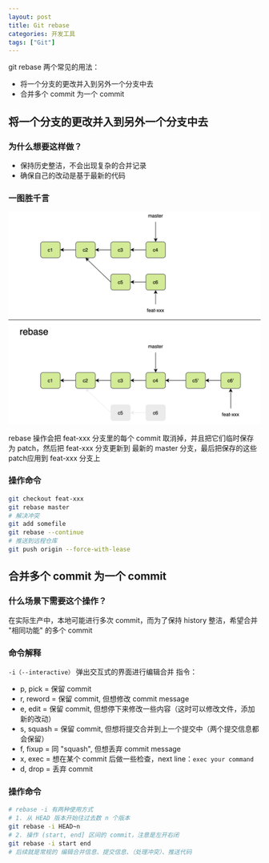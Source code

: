 ```yaml
---
layout: post
title: Git rebase 
categories: 开发工具
tags: ["Git"]
---
```


git rebase 两个常见的用法：
* 将一个分支的更改并入到另外一个分支中去
* 合并多个 commit 为一个 commit

## 将一个分支的更改并入到另外一个分支中去
### 为什么想要这样做？
* 保持历史整洁，不会出现复杂的合并记录
* 确保自己的改动是基于最新的代码

### 一图胜千言
![git rebase](/images/git-rebase.png)

rebase 操作会把 feat-xxx 分支里的每个 commit 取消掉，并且把它们临时保存为 patch，然后把 feat-xxx 分支更新到
最新的 master 分支，最后把保存的这些 patch应用到 feat-xxx 分支上

### 操作命令
``` sh 
git checkout feat-xxx
git rebase master
# 解决冲突
git add somefile
git rebase --continue
# 推送到远程仓库
git push origin --force-with-lease
```

## 合并多个 commit 为一个 commit
### 什么场景下需要这个操作？
在实际生产中，本地可能进行多次 commit，而为了保持 history 整洁，希望合并 "相同功能" 的多个 commit

### 命令解释
`-i（--interactive）` 弹出交互式的界面进行编辑合并
指令：
* p, pick   = 保留 commit
* r, reword = 保留 commit, 但想修改 commit message
* e, edit   = 保留 commit, 但想停下来修改一些内容（这时可以修改文件，添加新的改动）
* s, squash = 保留 commit, 但想将提交合并到上一个提交中（两个提交信息都会保留）
* f, fixup  = 同 "squash", 但想丢弃 commit message
* x, exec   = 想在某个 commit 后做一些检查，next line：`exec your command`
* d, drop   = 丢弃 commit

### 操作命令
``` sh
# rebase -i 有两种使用方式 
# 1. 从 HEAD 版本开始往过去数 n 个版本
git rebase -i HEAD~n
# 2. 操作 (start, end] 区间的 commit，注意是左开右闭
git rebase -i start end
# 后续就是常规的 编辑合并信息、提交信息、（处理冲突）、推送代码
```